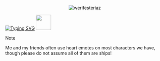 <p align="center"> <img src="https://komarev.com/ghpvc/?username=werifesteriaz&label=%3C%F0%9D%9F%91&color=8eced4&style=flat" alt="werifesteriaz" /> </p>

[![Typing SVG](https://readme-typing-svg.herokuapp.com?font=Newsreader&weight=250&size=22&pause=1000&color=A0A9BC&center=true&width=435&lines=%22It's+worse+to+be+nothing+with+you.%22)](https://git.io/typing-svg)
<img src="https://files.catbox.moe/bgh0xj.png" width="48">

> [!NOTE]
> Me and my friends often use heart emotes on most characters we have, though please do not assume all of them are ships! 
